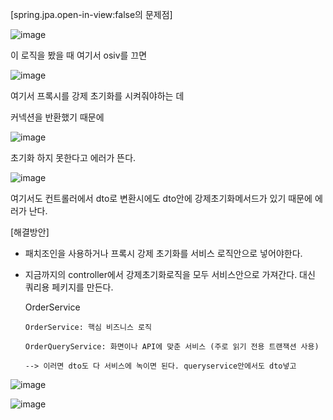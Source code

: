 [spring.jpa.open-in-view:false의 문제점]

![image](https://user-images.githubusercontent.com/108928206/194190057-ab3347c1-758c-45e5-b87a-9a65986d8eb6.png)

이 로직을 봤을 때 여기서 osiv를 끄면

![image](https://user-images.githubusercontent.com/108928206/194190129-9676dfdd-af42-4b0a-aebd-71cec442f790.png)

여기서 프록시를 강제 초기화를 시켜줘야하는 데

커넥션을 반환했기 때문에

![image](https://user-images.githubusercontent.com/108928206/194190175-d0d3d7ca-2c4a-46d1-8836-6ce427d7b894.png)

초기화 하지 못한다고 에러가 뜬다.

![image](https://user-images.githubusercontent.com/108928206/194190866-04bdfe93-e620-498f-9552-8f0a0b3aa2ce.png)

여기서도 컨트롤러에서 dto로 변환시에도 dto안에 강제초기화메서드가 있기 때문에 에러가 난다.

[해결방안]

- 패치조인을 사용하거나 프록시 강제 초기화를 서비스 로직안으로 넣어야한다.
- 지금까지의 controller에서 강제초기화로직을 모두 서비스안으로 가져간다. 대신 쿼리용 페키지를 만든다.

    OrderService
    
      OrderService: 핵심 비즈니스 로직

      OrderQueryService: 화면이나 API에 맞춘 서비스 (주로 읽기 전용 트랜잭션 사용)

      --> 이러면 dto도 다 서비스에 녹이면 된다. queryservice안에서도 dto넣고
      
      
      
 ![image](https://user-images.githubusercontent.com/108928206/194193260-4d074fdd-4367-4a31-9ad5-314e7f867d61.png)

![image](https://user-images.githubusercontent.com/108928206/194193296-7f15622c-cc82-4477-a5f6-b89127db2757.png)

  
